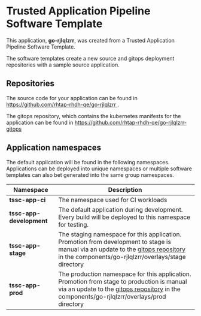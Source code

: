 # Trusted Application Pipeline Software Template

This application, **go-rjlqlzrr**, was created from a Trusted Application Pipeline Software Template.

The software templates create a new source and gitops deployment repositories with a sample source application. 

## Repositories

The source code for your application can be found in [https://github.com/rhtap-rhdh-qe/go-rjlqlzrr ](https://github.com/rhtap-rhdh-qe/go-rjlqlzrr ).
 
The gitops repository, which contains the kubernetes manifests for the application can be found in 
[https://github.com/rhtap-rhdh-qe/go-rjlqlzrr-gitops ](https://github.com/rhtap-rhdh-qe/go-rjlqlzrr-gitops ) 

## Application namespaces 

The default application will be found in the following namespaces. Applications can be deployed into unique namespaces or multiple software templates can also bet generated into the same group namespaces.  

|  Namespace   |  Description   |  
| -------- | -------- |
| **tssc-app-ci** | The namespace used for CI workloads |
| **tssc-app-development** | The default application during development. Every build will be deployed to this namespace for testing. |
| **tssc-app-stage** | The staging namespace for this application. Promotion from development to stage is manual via an update to the [gitops repository](https://github.com/rhtap-rhdh-qe/go-rjlqlzrr-gitops ) in the components/go-rjlqlzrr/overlays/stage directory |
| **tssc-app-prod** | The production namespace for this application. Promotion from stage to production is manual via an update to the [gitops repository](https://github.com/rhtap-rhdh-qe/go-rjlqlzrr-gitops ) in the components/go-rjlqlzrr/overlays/prod directory |